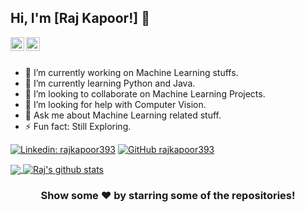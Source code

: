 ## Hi, I'm [Raj Kapoor!] 👋

<a href="https://www.linkedin.com/in/raj-kapoor-953502141/">
  <img align="left" alt="Raj's Linkdein" width="22px" src="https://cdn.jsdelivr.net/npm/simple-icons@v3/icons/linkedin.svg" />
</a>
<a href="https://github.com/rajkapoor393">
  <img align="left" alt="Raj's Github" width="22px" src="https://cdn.jsdelivr.net/npm/simple-icons@v3/icons/github.svg" />
</a>
<br/>
<br/>



- 🔭 I’m currently working on Machine Learning stuffs.
- 🌱 I’m currently learning Python and Java.
- 👯 I’m looking to collaborate on Machine Learning Projects.
- 🤔 I’m looking for help with Computer Vision.
- 💬 Ask me about Machine Learning related stuff.
- ⚡ Fun fact: Still Exploring.

[![Linkedin: rajkapoor393](https://img.shields.io/badge/-rajkapoor-blue?style=flat-square&logo=Linkedin&logoColor=white&link=https://www.linkedin.com/in/raj-kapoor-953502141/)](https://www.linkedin.com/in/raj-kapoor-953502141/)
[![GitHub rajkapoor393](https://img.shields.io/github/followers/rajkapoor393?label=follow&style=social)](https://github.com/rajkapoor393)

<a href="https://github.com/rajkapoor393">
  <img align="center" src="https://github-readme-stats.vercel.app/api/top-langs/?username=rajkapoor393&theme=light&hide_langs_below=1" />
</a>

<a href="https://github.com/rajkapoor393">
 <img align="center" src="https://github-readme-stats.vercel.app/api?username=rajkapoor393&show_icons=true&theme=light&line_height=27" alt="Raj's github stats"/>
</a>


<div align="center">

### Show some ❤️ by starring some of the repositories!

</div>
